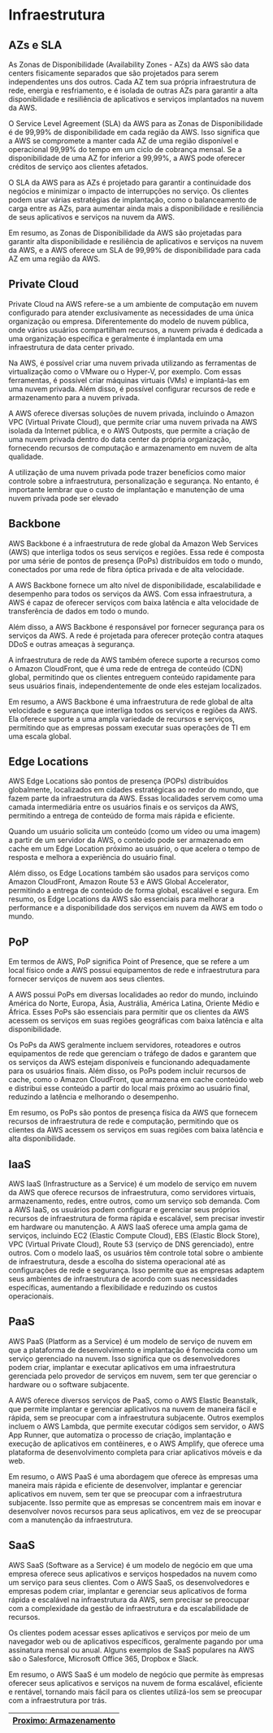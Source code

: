 # Infraestrutura

## AZs e SLA
As Zonas de Disponibilidade (Availability Zones - AZs) da AWS são data centers fisicamente separados que são projetados para serem independentes uns dos outros. Cada AZ tem sua própria infraestrutura de rede, energia e resfriamento, e é isolada de outras AZs para garantir a alta disponibilidade e resiliência de aplicativos e serviços implantados na nuvem da AWS.

O Service Level Agreement (SLA) da AWS para as Zonas de Disponibilidade é de 99,99% de disponibilidade em cada região da AWS. Isso significa que a AWS se compromete a manter cada AZ de uma região disponível e operacional 99,99% do tempo em um ciclo de cobrança mensal. Se a disponibilidade de uma AZ for inferior a 99,99%, a AWS pode oferecer créditos de serviço aos clientes afetados.

O SLA da AWS para as AZs é projetado para garantir a continuidade dos negócios e minimizar o impacto de interrupções no serviço. Os clientes podem usar várias estratégias de implantação, como o balanceamento de carga entre as AZs, para aumentar ainda mais a disponibilidade e resiliência de seus aplicativos e serviços na nuvem da AWS.

Em resumo, as Zonas de Disponibilidade da AWS são projetadas para garantir alta disponibilidade e resiliência de aplicativos e serviços na nuvem da AWS, e a AWS oferece um SLA de 99,99% de disponibilidade para cada AZ em uma região da AWS.

## Private Cloud
Private Cloud na AWS refere-se a um ambiente de computação em nuvem configurado para atender exclusivamente as necessidades de uma única organização ou empresa. Diferentemente do modelo de nuvem pública, onde vários usuários compartilham recursos, a nuvem privada é dedicada a uma organização específica e geralmente é implantada em uma infraestrutura de data center privado.

Na AWS, é possível criar uma nuvem privada utilizando as ferramentas de virtualização como o VMware ou o Hyper-V, por exemplo. Com essas ferramentas, é possível criar máquinas virtuais (VMs) e implantá-las em uma nuvem privada. Além disso, é possível configurar recursos de rede e armazenamento para a nuvem privada.

A AWS oferece diversas soluções de nuvem privada, incluindo o Amazon VPC (Virtual Private Cloud), que permite criar uma nuvem privada na AWS isolada da Internet pública, e o AWS Outposts, que permite a criação de uma nuvem privada dentro do data center da própria organização, fornecendo recursos de computação e armazenamento em nuvem de alta qualidade.

A utilização de uma nuvem privada pode trazer benefícios como maior controle sobre a infraestrutura, personalização e segurança. No entanto, é importante lembrar que o custo de implantação e manutenção de uma nuvem privada pode ser elevado

## Backbone
AWS Backbone é a infraestrutura de rede global da Amazon Web Services (AWS) que interliga todos os seus serviços e regiões. Essa rede é composta por uma série de pontos de presença (PoPs) distribuídos em todo o mundo, conectados por uma rede de fibra óptica privada e de alta velocidade.

A AWS Backbone fornece um alto nível de disponibilidade, escalabilidade e desempenho para todos os serviços da AWS. Com essa infraestrutura, a AWS é capaz de oferecer serviços com baixa latência e alta velocidade de transferência de dados em todo o mundo.

Além disso, a AWS Backbone é responsável por fornecer segurança para os serviços da AWS. A rede é projetada para oferecer proteção contra ataques DDoS e outras ameaças à segurança.

A infraestrutura de rede da AWS também oferece suporte a recursos como o Amazon CloudFront, que é uma rede de entrega de conteúdo (CDN) global, permitindo que os clientes entreguem conteúdo rapidamente para seus usuários finais, independentemente de onde eles estejam localizados.

Em resumo, a AWS Backbone é uma infraestrutura de rede global de alta velocidade e segurança que interliga todos os serviços e regiões da AWS. Ela oferece suporte a uma ampla variedade de recursos e serviços, permitindo que as empresas possam executar suas operações de TI em uma escala global.

## Edge Locations
AWS Edge Locations são pontos de presença (POPs) distribuídos globalmente, localizados em cidades estratégicas ao redor do mundo, que fazem parte da infraestrutura da AWS. Essas localidades servem como uma camada intermediária entre os usuários finais e os serviços da AWS, permitindo a entrega de conteúdo de forma mais rápida e eficiente.

Quando um usuário solicita um conteúdo (como um vídeo ou uma imagem) a partir de um servidor da AWS, o conteúdo pode ser armazenado em cache em um Edge Location próximo ao usuário, o que acelera o tempo de resposta e melhora a experiência do usuário final.

Além disso, os Edge Locations também são usados para serviços como Amazon CloudFront, Amazon Route 53 e AWS Global Accelerator, permitindo a entrega de conteúdo de forma global, escalável e segura. Em resumo, os Edge Locations da AWS são essenciais para melhorar a performance e a disponibilidade dos serviços em nuvem da AWS em todo o mundo.

## PoP
Em termos de AWS, PoP significa Point of Presence, que se refere a um local físico onde a AWS possui equipamentos de rede e infraestrutura para fornecer serviços de nuvem aos seus clientes.

A AWS possui PoPs em diversas localidades ao redor do mundo, incluindo América do Norte, Europa, Ásia, Austrália, América Latina, Oriente Médio e África. Esses PoPs são essenciais para permitir que os clientes da AWS acessem os serviços em suas regiões geográficas com baixa latência e alta disponibilidade.

Os PoPs da AWS geralmente incluem servidores, roteadores e outros equipamentos de rede que gerenciam o tráfego de dados e garantem que os serviços da AWS estejam disponíveis e funcionando adequadamente para os usuários finais. Além disso, os PoPs podem incluir recursos de cache, como o Amazon CloudFront, que armazena em cache conteúdo web e distribui esse conteúdo a partir do local mais próximo ao usuário final, reduzindo a latência e melhorando o desempenho.

Em resumo, os PoPs são pontos de presença física da AWS que fornecem recursos de infraestrutura de rede e computação, permitindo que os clientes da AWS acessem os serviços em suas regiões com baixa latência e alta disponibilidade.

## IaaS
AWS IaaS (Infrastructure as a Service) é um modelo de serviço em nuvem da AWS que oferece recursos de infraestrutura, como servidores virtuais, armazenamento, redes, entre outros, como um serviço sob demanda. Com a AWS IaaS, os usuários podem configurar e gerenciar seus próprios recursos de infraestrutura de forma rápida e escalável, sem precisar investir em hardware ou manutenção. A AWS IaaS oferece uma ampla gama de serviços, incluindo EC2 (Elastic Compute Cloud), EBS (Elastic Block Store), VPC (Virtual Private Cloud), Route 53 (serviço de DNS gerenciado), entre outros. Com o modelo IaaS, os usuários têm controle total sobre o ambiente de infraestrutura, desde a escolha do sistema operacional até as configurações de rede e segurança. Isso permite que as empresas adaptem seus ambientes de infraestrutura de acordo com suas necessidades específicas, aumentando a flexibilidade e reduzindo os custos operacionais.

## PaaS
AWS PaaS (Platform as a Service) é um modelo de serviço de nuvem em que a plataforma de desenvolvimento e implantação é fornecida como um serviço gerenciado na nuvem. Isso significa que os desenvolvedores podem criar, implantar e executar aplicativos em uma infraestrutura gerenciada pelo provedor de serviços em nuvem, sem ter que gerenciar o hardware ou o software subjacente.

A AWS oferece diversos serviços de PaaS, como o AWS Elastic Beanstalk, que permite implantar e gerenciar aplicativos na nuvem de maneira fácil e rápida, sem se preocupar com a infraestrutura subjacente. Outros exemplos incluem o AWS Lambda, que permite executar códigos sem servidor, o AWS App Runner, que automatiza o processo de criação, implantação e execução de aplicativos em contêineres, e o AWS Amplify, que oferece uma plataforma de desenvolvimento completa para criar aplicativos móveis e da web.

Em resumo, o AWS PaaS é uma abordagem que oferece às empresas uma maneira mais rápida e eficiente de desenvolver, implantar e gerenciar aplicativos em nuvem, sem ter que se preocupar com a infraestrutura subjacente. Isso permite que as empresas se concentrem mais em inovar e desenvolver novos recursos para seus aplicativos, em vez de se preocupar com a manutenção da infraestrutura.

## SaaS
AWS SaaS (Software as a Service) é um modelo de negócio em que uma empresa oferece seus aplicativos e serviços hospedados na nuvem como um serviço para seus clientes. Com o AWS SaaS, os desenvolvedores e empresas podem criar, implantar e gerenciar seus aplicativos de forma rápida e escalável na infraestrutura da AWS, sem precisar se preocupar com a complexidade da gestão de infraestrutura e da escalabilidade de recursos.

Os clientes podem acessar esses aplicativos e serviços por meio de um navegador web ou de aplicativos específicos, geralmente pagando por uma assinatura mensal ou anual. Alguns exemplos de SaaS populares na AWS são o Salesforce, Microsoft Office 365, Dropbox e Slack.

Em resumo, o AWS SaaS é um modelo de negócio que permite às empresas oferecer seus aplicativos e serviços na nuvem de forma escalável, eficiente e rentável, tornando mais fácil para os clientes utilizá-los sem se preocupar com a infraestrutura por trás.


|               [Proximo: Armazenamento](./2_Armazenamento.md) |
|-------------------------------------------------------------:|
